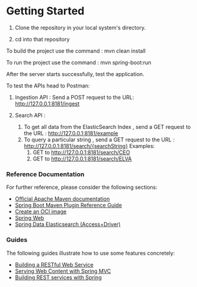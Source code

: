 # Getting Started

1) Clone the repository in your local system's directory.

2) cd into that repository


To build the project use the command : mvn clean install


To run the project use the command : mvn spring-boot:run


After the server starts successfully, test the application.


To test the APIs head to Postman:


1) Ingestion API : Send a POST request to the URL: http://127.0.0.1:8181/ingest 

2) Search API :
 
    1) To get all data from the ElasticSearch Index , send a GET request to the URL : http://127.0.0.1:8181/example
    2) To query a particular string , send a GET request to the URL : http://127.0.0.1:8181/search/{searchString}
    Examples:
        1) GET to http://127.0.0.1:8181/search/CEO 
        2) GET to http://127.0.0.1:8181/search/ELVA 
      

### Reference Documentation
For further reference, please consider the following sections:

* [Official Apache Maven documentation](https://maven.apache.org/guides/index.html)
* [Spring Boot Maven Plugin Reference Guide](https://docs.spring.io/spring-boot/docs/2.3.0.RELEASE/maven-plugin/reference/html/)
* [Create an OCI image](https://docs.spring.io/spring-boot/docs/2.3.0.RELEASE/maven-plugin/reference/html/#build-image)
* [Spring Web](https://docs.spring.io/spring-boot/docs/2.3.0.RELEASE/reference/htmlsingle/#boot-features-developing-web-applications)
* [Spring Data Elasticsearch (Access+Driver)](https://docs.spring.io/spring-boot/docs/2.3.0.RELEASE/reference/htmlsingle/#boot-features-elasticsearch)

### Guides
The following guides illustrate how to use some features concretely:

* [Building a RESTful Web Service](https://spring.io/guides/gs/rest-service/)
* [Serving Web Content with Spring MVC](https://spring.io/guides/gs/serving-web-content/)
* [Building REST services with Spring](https://spring.io/guides/tutorials/bookmarks/)

